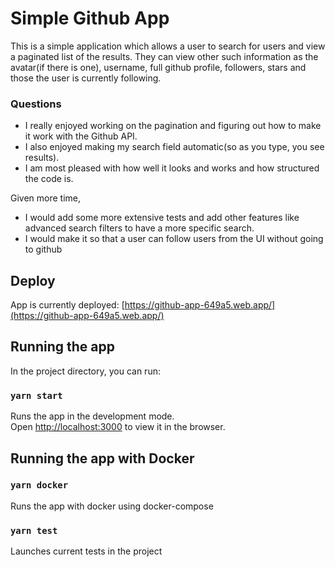 # Simple Github App

This is a simple application which allows a user to search for users and view a paginated list of the results.
They can view other such information as the avatar(if there is one), username, full github profile, followers, stars and those the user is currently following.

### Questions

* I really enjoyed working on the pagination and figuring out how to make it work with the Github API.
* I also enjoyed making my search field automatic(so as you type, you see results).
* I am most pleased with how well it looks and works and how structured the code is.

Given more time, 
* I would add some more extensive tests and add other features like advanced search filters to have a more specific search.
* I would make it so that a user can follow users from the UI without going to github

## Deploy

App is currently deployed: [https://github-app-649a5.web.app/](https://github-app-649a5.web.app/)

## Running the app

In the project directory, you can run:

### `yarn start`

Runs the app in the development mode.\
Open [http://localhost:3000](http://localhost:3000) to view it in the browser.


## Running the app with Docker

### `yarn docker`

Runs the app with docker using docker-compose

### `yarn test`

Launches current tests in the project